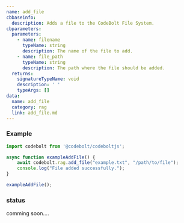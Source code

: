 ```yaml
---
name: add_file
cbbaseinfo:
  description: Adds a file to the CodeBolt File System.
cbparameters:
  parameters:
    - name: filename
      typeName: string
      description: The name of the file to add.
    - name: file_path
      typeName: string
      description: The path where the file should be added.
  returns:
    signatureTypeName: void
    description: ' '
    typeArgs: []
data:
  name: add_file
  category: rag
  link: add_file.md
---
```

<CBBaseInfo/> 
 <CBParameters/>


### Example

```js
import codebolt from '@codebolt/codeboltjs';

async function exampleAddFile() {
    await codebolt.rag.add_file("example.txt", "/path/to/file");
    console.log("File added successfully.");
}

exampleAddFile();
```

### status 
comming soon....
